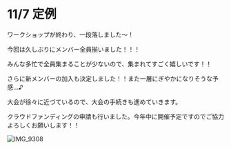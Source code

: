 # 11/7 定例

ワークショップが終わり、一段落しました～！

今回は久しぶりにメンバー全員揃いました！！！

みんな多忙で全員集まることが少ないので、集まれてすごく嬉しいです！！

さらに新メンバーの加入も決定しました！！また一層にぎやかになりそうな予感…♪


大会が徐々に近づているので、大会の手続きも進めていきます。

クラウドファンディングの申請も行いました。今年中に開催予定ですのでご協力よろしくお願いします！！

![IMG_9308](https://user-images.githubusercontent.com/101546670/200330501-380da288-5dbc-48a4-814f-5604852d94bf.jpg)
